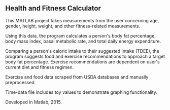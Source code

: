 ## Health and Fitness Calculator

This MATLAB project takes measurements from the user concerning age, gender, height, weight, and other fitness-related measurements. 

Using this data, the program calculates a person's body fat percentage, body mass index, basal metabolic rate, and total daily energy expenditure.

Comparing a person's caloric intake to their suggested intake (TDEE), the program suggests food and exercise recommendations to approach a target body fat percentage. Exercise recommendations are dependent on user's current diet and fitness regimen.

Exercise and food data scraped from USDA databases and manually preprocessed.

Time-data file includes toy values to demonstrate graphing functionality.

Developed in Matlab, 2015.
